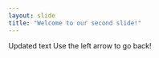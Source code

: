 ```yaml
---
layout: slide
title: "Welcome to our second slide!"
---
```

Updated text
Use the left arrow to go back!
